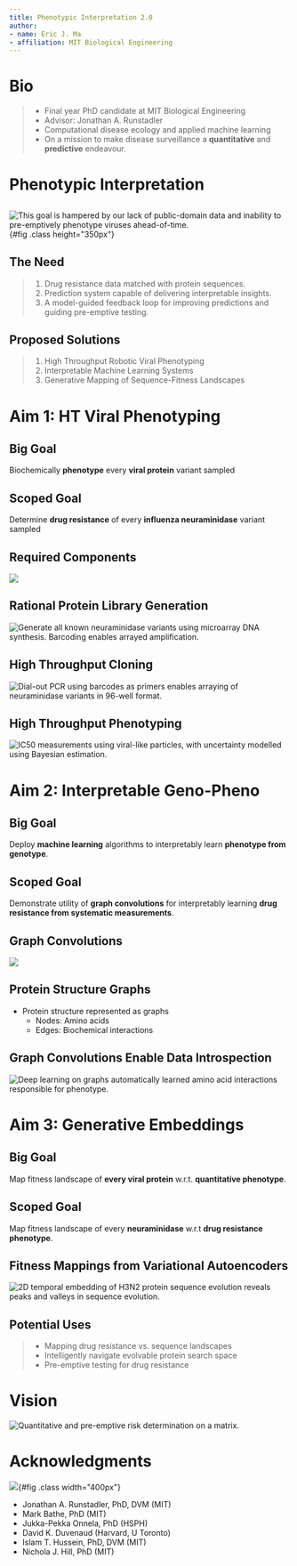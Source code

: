 ```yaml
---
title: Phenotypic Interpretation 2.0
author:
- name: Eric J. Ma
- affiliation: MIT Biological Engineering
---
```


# Bio

> - Final year PhD candidate at MIT Biological Engineering
> - Advisor: Jonathan A. Runstadler
> - Computational disease ecology and applied machine learning
> - On a mission to make disease surveillance a **quantitative** and **predictive** endeavour.

# Phenotypic Interpretation

##

![This goal is hampered by our lack of public-domain data and inability to pre-emptively phenotype viruses ahead-of-time.](./figures/genomic-interpretation-to-policy.jpg){#fig .class height="350px"}

## The Need

> 1. Drug resistance data matched with protein sequences.
> 1. Prediction system capable of delivering interpretable insights.
> 1. A model-guided feedback loop for improving predictions and guiding pre-emptive testing.

## Proposed Solutions

> 1. High Throughput Robotic Viral Phenotyping
> 1. Interpretable Machine Learning Systems
> 1. Generative Mapping of Sequence-Fitness Landscapes

# Aim 1: HT Viral Phenotyping

## Big Goal

Biochemically **phenotype** every **viral protein** variant sampled

## Scoped Goal

Determine **drug resistance** of every **influenza neuraminidase** variant sampled

## Required Components

![](./figures/key-components.jpg)

## Rational Protein Library Generation

![Generate all known neuraminidase variants using microarray DNA synthesis. Barcoding enables arrayed amplification.](./figures/experimental-workflow-part1.jpg)

## High Throughput Cloning

![Dial-out PCR using barcodes as primers enables arraying of neuraminidase variants in 96-well format.](./figures/experimental-workflow-part2.jpg)

## High Throughput Phenotyping

![IC<sub>50</sub> measurements using viral-like particles, with uncertainty modelled using Bayesian estimation.](./figures/experimental-workflow-part3.jpg)

# Aim 2: Interpretable Geno-Pheno

## Big Goal

Deploy **machine learning** algorithms to interpretably learn **phenotype from genotype**.

## Scoped Goal

Demonstrate utility of **graph convolutions** for interpretably learning **drug resistance from systematic measurements**.

## Graph Convolutions

![](./figures/convolution.jpg)

## Protein Structure Graphs

- Protein structure represented as graphs
    - Nodes: Amino acids
    - Edges: Biochemical interactions

## Graph Convolutions Enable Data Introspection

![Deep learning on graphs automatically learned amino acid interactions responsible for phenotype.](./figures/most-activating.jpg)

# Aim 3: Generative Embeddings

## Big Goal

Map fitness landscape of **every viral protein** w.r.t. **quantitative phenotype**.

## Scoped Goal

Map fitness landscape of every **neuraminidase** w.r.t **drug resistance phenotype**.

## Fitness Mappings from Variational Autoencoders

![2D temporal embedding of H3N2 protein sequence evolution reveals peaks and valleys in sequence evolution.](./figures/embedding-h3n2.jpg)

## Potential Uses

> - Mapping drug resistance vs. sequence landscapes
> - Intelligently navigate evolvable protein search space
> - Pre-emptive testing for drug resistance

# Vision

![Quantitative and pre-emptive risk determination on a matrix.](./figures/summary-figure.jpg)


# Acknowledgments

![](./figures/runlab-logo.png){#fig .class width="400px"}

- Jonathan A. Runstadler, PhD, DVM (MIT)
- Mark Bathe, PhD (MIT)
- Jukka-Pekka Onnela, PhD (HSPH)
- David K. Duvenaud (Harvard, U Toronto)
- Islam T. Hussein, PhD, DVM (MIT)
- Nichola J. Hill, PhD (MIT)
